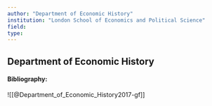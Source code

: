 ```yaml
---
author: "Department of Economic History"
institution: "London School of Economics and Political Science"
field:
type:
---
```


## Department of Economic History
#### Bibliography:

![[@Department_of_Economic_History2017-gf]]